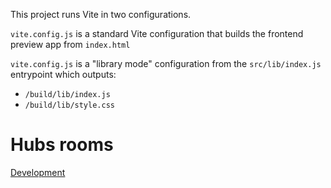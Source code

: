 This project runs Vite in two configurations.

`vite.config.js` is a standard Vite configuration that builds the frontend preview app from `index.html`

`vite.config.js` is a "library mode" configuration from the `src/lib/index.js` entrypoint which outputs:

- `/build/lib/index.js`
- `/build/lib/style.css`

# Hubs rooms

[Development](https://hubs.aelatgt.net/CWsexjb/hidden-glorious-camp)
